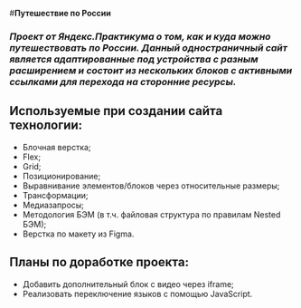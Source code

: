 #__Путешествие по России__

### _Проект от Яндекс.Практикума о том, как и куда можно путешествовать по России. Данный одностраничный сайт является адаптированные под устройства с разным расширением и состоит из нескольких блоков с активными ссылками для перехода на сторонние ресурсы._

## Используемые при создании сайта технологии:

* Блочная верстка;
* Flex;
* Grid;
* Позиционирование;
* Выравнивание элементов/блоков через относительные размеры;
* Трансформации;
* Медиазапросы;
* Методология БЭМ (в т.ч. файловая структура по правилам Nested БЭМ);
* Верстка по макету из Figma.

## Планы по доработке проекта:

* Добавить дополнительный блок с видео через iframe;
* Реализовать переключение языков с помощью JavaScript.
